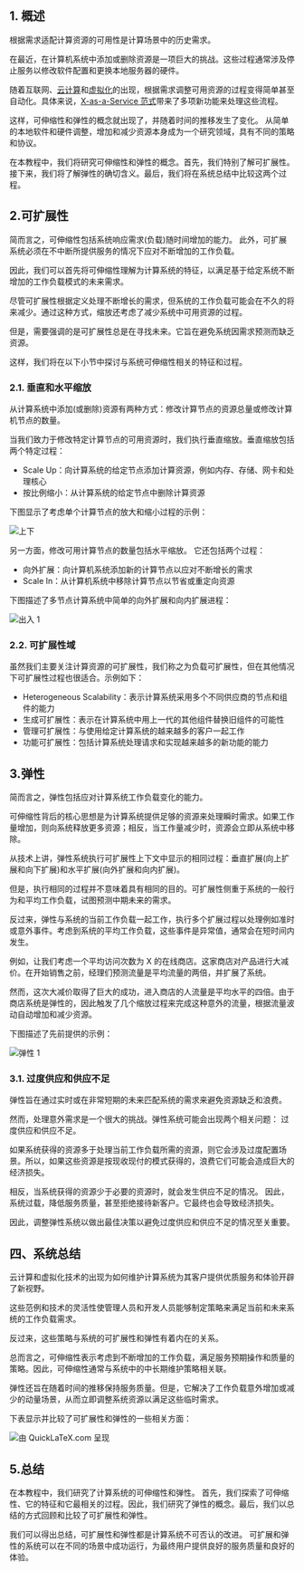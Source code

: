 ## 1. 概述

根据需求适配计算资源的可用性是计算场景中的历史需求。

在最近，在计算机系统中添加或删除资源是一项巨大的挑战。这些过程通常涉及停止服务以修改软件配置和更换本地服务器的硬件。

随着互联网、[云计算](https://www.baeldung.com/cs/cloud-vs-distributed-computing#cloud-computing)和[虚拟化](https://www.baeldung.com/cs/virtualization-intro)的出现，根据需求调整可用资源的过程变得简单甚至自动化。具体来说，[X-as-a-Service 范式](https://www.baeldung.com/cs/cloud-computing-saas-vs-paas-vs-iaas)带来了多项新功能来处理这些流程。

这样，可伸缩性和弹性的概念就出现了，并随着时间的推移发生了变化。 从简单的本地软件和硬件调整，增加和减少资源本身成为一个研究领域，具有不同的策略和协议。

在本教程中，我们将研究可伸缩性和弹性的概念。首先，我们特别了解可扩展性。接下来，我们将了解弹性的确切含义。最后，我们将在系统总结中比较这两个过程。

## 2.可扩展性

简而言之，可伸缩性包括系统响应需求(负载)随时间增加的能力。 此外，可扩展系统必须在不中断所提供服务的情况下应对不断增加的工作负载。

因此，我们可以首先将可伸缩性理解为计算系统的特征，以满足基于给定系统不断增加的工作负载模式的未来需求。

尽管可扩展性根据定义处理不断增长的需求，但系统的工作负载可能会在不久的将来减少。通过这种方式，缩放还考虑了减少系统中可用资源的过程。

但是，需要强调的是可扩展性总是在寻找未来。它旨在避免系统因需求预测而缺乏资源。

这样，我们将在以下小节中探讨与系统可伸缩性相关的特征和过程。

### 2.1. 垂直和水平缩放

从计算系统中添加(或删除)资源有两种方式：修改计算节点的资源总量或修改计算机节点的数量。

当我们致力于修改特定计算节点的可用资源时，我们执行垂直缩放。垂直缩放包括两个特定过程：

-   Scale Up：向计算系统的给定节点添加计算资源，例如内存、存储、网卡和处理核心
-   按比例缩小：从计算系统的给定节点中删除计算资源

下图显示了考虑单个计算节点的放大和缩小过程的示例：

![上下](https://www.baeldung.com/wp-content/uploads/sites/4/2022/05/Up-Down.png)

另一方面，修改可用计算节点的数量包括水平缩放。 它还包括两个过程：

-   向外扩展：向计算机系统添加新的计算节点以应对不断增长的需求
-   Scale In：从计算机系统中移除计算节点以节省或重定向资源

下图描述了多节点计算系统中简单的向外扩展和向内扩展进程：

![出入 1](https://www.baeldung.com/wp-content/uploads/sites/4/2022/05/Out-In-1.png)

### 2.2. 可扩展性域

虽然我们主要关注计算资源的可扩展性，我们称之为负载可扩展性，但在其他情况下可扩展性过程也很适合。示例如下：

-   Heterogeneous Scalability：表示计算系统采用多个不同供应商的节点和组件的能力
-   生成可扩展性：表示在计算系统中用上一代的其他组件替换旧组件的可能性
-   管理可扩展性：与使用给定计算系统的越来越多的客户一起工作
-   功能可扩展性：包括计算系统处理请求和实现越来越多的新功能的能力

## 3.弹性

简而言之，弹性包括应对计算系统工作负载变化的能力。 

可伸缩性背后的核心思想是为计算系统提供足够的资源来处理瞬时需求。如果工作量增加，则向系统释放更多资源；相反，当工作量减少时，资源会立即从系统中移除。

从技术上讲，弹性系统执行可扩展性上下文中显示的相同过程：垂直扩展(向上扩展和向下扩展)和水平扩展(向外扩展和向内扩展)。

但是，执行相同的过程并不意味着具有相同的目的。可扩展性侧重于系统的一般行为和平均工作负载，试图预测中期未来的需求。

反过来，弹性与系统的当前工作负载一起工作，执行多个扩展过程以处理例如准时或意外事件。考虑到系统的平均工作负载，这些事件是异常值，通常会在短时间内发生。

例如，让我们考虑一个平均访问次数为 X 的在线商店。这家商店对产品进行大减价。在开始销售之前，经理们预测流量是平均流量的两倍，并扩展了系统。

然而，这次大减价取得了巨大的成功，进入商店的人流量是平均水平的四倍。由于商店系统是弹性的，因此触发了几个缩放过程来完成这种意外的流量，根据流量波动自动增加和减少资源。

下图描述了先前提供的示例：

![弹性 1](https://www.baeldung.com/wp-content/uploads/sites/4/2022/05/Elasticity-1.png)

### 3.1. 过度供应和供应不足

弹性旨在通过实时或在非常短期的未来匹配系统的需求来避免资源缺乏和浪费。

然而，处理意外需求是一个很大的挑战。弹性系统可能会出现两个相关问题： 过度供应和供应不足。

如果系统获得的资源多于处理当前工作负载所需的资源，则它会涉及过度配置场景。所以，如果这些资源是按现收现付的模式获得的，浪费它们可能会造成巨大的经济损失。

相反，当系统获得的资源少于必要的资源时，就会发生供应不足的情况。 因此，系统过载，降低服务质量，甚至拒绝接待新客户。它最终也会导致经济损失。

因此，调整弹性系统以做出最佳决策以避免过度供应和供应不足的情况至关重要。

## 四、系统总结

云计算和虚拟化技术的出现为如何维护计算系统为其客户提供优质服务和体验开辟了新视野。

这些范例和技术的灵活性使管理人员和开发人员能够制定策略来满足当前和未来系统的工作负载需求。

反过来，这些策略与系统的可扩展性和弹性有着内在的关系。

总而言之，可伸缩性表示考虑到不断增加的工作负载，满足服务预期操作和质量的策略。因此，可伸缩性通常与系统中的中长期维护策略相关联。

弹性还旨在随着时间的推移保持服务质量。但是，它解决了工作负载意外增加或减少的动量场景，从而立即调整系统资源以满足这些临时需求。

下表显示并比较了可扩展性和弹性的一些相关方面：

![由 QuickLaTeX.com 呈现](https://www.baeldung.com/wp-content/ql-cache/quicklatex.com-fcd86d1f9252a2683d371fb1f2617514_l3.svg)

## 5.总结

在本教程中，我们研究了计算系统的可伸缩性和弹性。 首先，我们探索了可伸缩性、它的特征和它最相关的过程。因此，我们研究了弹性的概念。最后，我们以总结的方式回顾和比较了可扩展性和弹性。

我们可以得出总结，可扩展性和弹性都是计算系统不可否认的改进。 可扩展和弹性的系统可以在不同的场景中成功运行，为最终用户提供良好的服务质量和良好的体验。